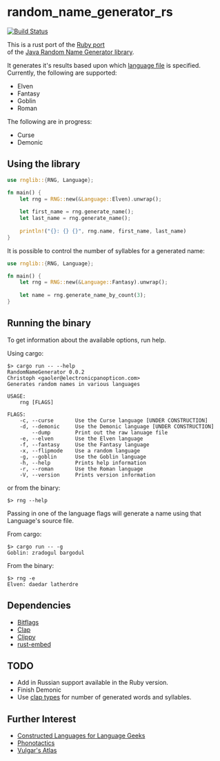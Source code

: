 # random_name_generator_rs

[![Build Status](https://api.travis-ci.com/folkengine/random_name_generator_rs.svg?branch=main)](https://travis-ci.com/github/folkengine/random_name_generator_rs)

This is a rust port of the [Ruby port](https://github.com/folkengine/random_name_generator)  
of the [Java Random Name Generator library](https://github.com/folkengine/java-random-name-generator).

It generates it's results based upon which [language file](src/languages) is specified.
Currently, the following are supported:

* Elven
* Fantasy
* Goblin
* Roman

The following are in progress:

* Curse
* Demonic

## Using the library

```rust
use rnglib::{RNG, Language};

fn main() {
    let rng = RNG::new(&Language::Elven).unwrap();
    
    let first_name = rng.generate_name();
    let last_name = rng.generate_name();
    
    println!("{}: {} {}", rng.name, first_name, last_name)
}
```

It is possible to control the number of syllables for a generated name:

```rust
use rnglib::{RNG, Language};

fn main() {
    let rng = RNG::new(&Language::Fantasy).unwrap();
    
    let name = rng.generate_name_by_count(3);
}
```

## Running the binary

To get information about the available options, run help.

Using cargo:

```
$> cargo run -- --help
RandomNameGenerator 0.0.2
Christoph <gaoler@electronicpanopticon.com>
Generates random names in various languages

USAGE:
    rng [FLAGS]

FLAGS:
    -c, --curse       Use the Curse language [UNDER CONSTRUCTION]
    -d, --demonic     Use the Demonic language [UNDER CONSTRUCTION]
        --dump        Print out the raw lanuage file
    -e, --elven       Use the Elven language
    -f, --fantasy     Use the Fantasy language
    -x, --flipmode    Use a random language
    -g, --goblin      Use the Goblin language
    -h, --help        Prints help information
    -r, --roman       Use the Roman language
    -V, --version     Prints version information

```

or from the binary:

```
$> rng --help
```

Passing in one of the language flags will generate a name using that Language's source file.

From cargo:

```
$> cargo run -- -g
Goblin: zradogul bargodul
```

From the binary:

```
$> rng -e
Elven: daedar latherdre
```

## Dependencies

* [Bitflags](https://github.com/bitflags/bitflags)
* [Clap](https://github.com/clap-rs/clap)
* [Clippy](https://rust-lang.github.io/rust-clippy/)
* [rust-embed](https://github.com/pyros2097/rust-embed)

## TODO

* Add in Russian support available in the Ruby version.
* Finish Demonic
* Use [clap types](https://github.com/clap-rs/clap/blob/master/examples/12_typed_values.rs) for number of generated words and syllables.

## Further Interest

* [Constructed Languages for Language Geeks](https://www.reddit.com/r/conlangs/)
* [Phonotactics](https://en.wikipedia.org/wiki/Phonotactics)
* [Vulgar's Atlas](https://www.vulgarlang.com/atlas/)
